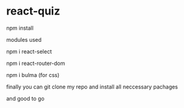 # react-quiz

npm install

modules used


npm i react-select


npm i react-router-dom


npm i bulma (for css)


 finally you can git clone my repo and 
 install all neccessary pachages
  
 and good to go
